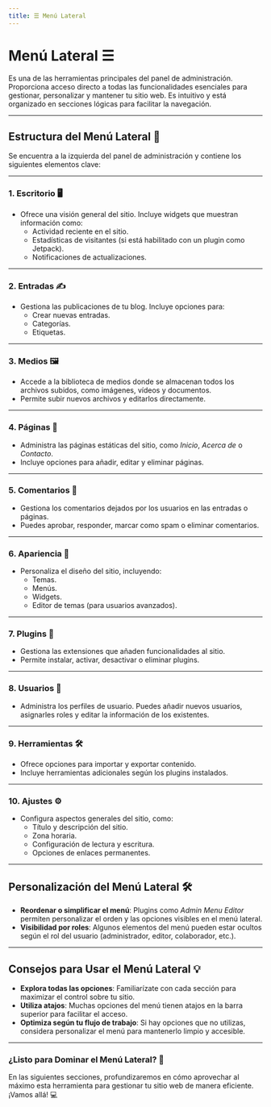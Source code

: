 ```yaml
---
title: ☰ Menú Lateral    
---
```


# Menú Lateral  ☰ 

Es una de las herramientas principales del panel de administración. Proporciona acceso directo a todas las funcionalidades esenciales para gestionar, personalizar y mantener tu sitio web. Es intuitivo y está organizado en secciones lógicas para facilitar la navegación.

---

## Estructura del Menú Lateral 🧩

Se encuentra a la izquierda del panel de administración y contiene los siguientes elementos clave:

---

### 1. **Escritorio** 🖥️
   - Ofrece una visión general del sitio. Incluye widgets que muestran información como:
     - Actividad reciente en el sitio.
     - Estadísticas de visitantes (si está habilitado con un plugin como Jetpack).
     - Notificaciones de actualizaciones.

---

### 2. **Entradas** ✍️
   - Gestiona las publicaciones de tu blog. Incluye opciones para:
     - Crear nuevas entradas.
     - Categorías.
     - Etiquetas.

---

### 3. **Medios** 🖼️
   - Accede a la biblioteca de medios donde se almacenan todos los archivos subidos, como imágenes, vídeos y documentos.
   - Permite subir nuevos archivos y editarlos directamente.

---

### 4. **Páginas** 📄
   - Administra las páginas estáticas del sitio, como *Inicio*, *Acerca de* o *Contacto*.
   - Incluye opciones para añadir, editar y eliminar páginas.

---

### 5. **Comentarios** 💬
   - Gestiona los comentarios dejados por los usuarios en las entradas o páginas.
   - Puedes aprobar, responder, marcar como spam o eliminar comentarios.

---

### 6. **Apariencia** 🎨
   - Personaliza el diseño del sitio, incluyendo:
     - Temas.
     - Menús.
     - Widgets.
     - Editor de temas (para usuarios avanzados).

---

### 7. **Plugins** 🧩
   - Gestiona las extensiones que añaden funcionalidades al sitio.
   - Permite instalar, activar, desactivar o eliminar plugins.

---

### 8. **Usuarios** 👤
   - Administra los perfiles de usuario. Puedes añadir nuevos usuarios, asignarles roles y editar la información de los existentes.

---

### 9. **Herramientas** 🛠️
   - Ofrece opciones para importar y exportar contenido.
   - Incluye herramientas adicionales según los plugins instalados.

---

### 10. **Ajustes** ⚙️
   - Configura aspectos generales del sitio, como:
     - Título y descripción del sitio.
     - Zona horaria.
     - Configuración de lectura y escritura.
     - Opciones de enlaces permanentes.

---

## Personalización del Menú Lateral 🛠️

- **Reordenar o simplificar el menú**: Plugins como *Admin Menu Editor* permiten personalizar el orden y las opciones visibles en el menú lateral.
- **Visibilidad por roles**: Algunos elementos del menú pueden estar ocultos según el rol del usuario (administrador, editor, colaborador, etc.).

---

## Consejos para Usar el Menú Lateral 💡

- **Explora todas las opciones**: Familiarízate con cada sección para maximizar el control sobre tu sitio.
- **Utiliza atajos**: Muchas opciones del menú tienen atajos en la barra superior para facilitar el acceso.
- **Optimiza según tu flujo de trabajo**: Si hay opciones que no utilizas, considera personalizar el menú para mantenerlo limpio y accesible.

---

### ¿Listo para Dominar el Menú Lateral? 🚀

En las siguientes secciones, profundizaremos en cómo aprovechar al máximo esta herramienta para gestionar tu sitio web de manera eficiente. ¡Vamos allá! 💻